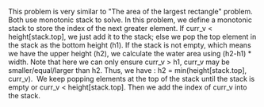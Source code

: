 This problem is very similar to "The area of the largest rectangle" problem. Both use monotonic stack to solve. In this problem, we define a monotonic stack to store the index of the next greater element. If curr_v < height[stack.top], we just add it to the stack; else we pop the top element in the stack as the bottom height (h1). If the stack is not empty, which means we have the upper height (h2), we calculate the water area using (h2-h1) * width. Note that here we can only ensure curr_v > h1, curr_v may be smaller/equal/larger than h2. Thus, we have : h2 = min(height[stack.top], curr_v).
​
We keep popping elements at the top of the stack until the stack is empty or curr_v < height[stack.top]. Then we add the index of curr_v into the stack.
